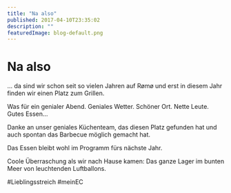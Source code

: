 ```yaml
---
title: "Na also"
published: 2017-04-10T23:35:02
description: ""
featuredImage: blog-default.png
---
```


# Na also

&#8230; da sind wir schon seit so vielen Jahren auf Rømø und erst in diesem Jahr finden wir einen Platz zum Grillen.

Was für ein genialer Abend. Geniales Wetter. Schöner Ort. Nette Leute. Gutes Essen&#8230;

Danke an unser geniales Küchenteam, das diesen Platz gefunden hat und auch spontan das Barbecue möglich gemacht hat.

Das Essen bleibt wohl im Programm fürs nächste Jahr.

Coole Überraschung als wir nach Hause kamen: Das ganze Lager im bunten Meer von leuchtenden Luftballons.

#Lieblingsstreich #meinEC

<img loading="lazy" src="old/DSC_3844.jpg" alt> <img loading="lazy" src="old/DSC_3851.jpg" alt>